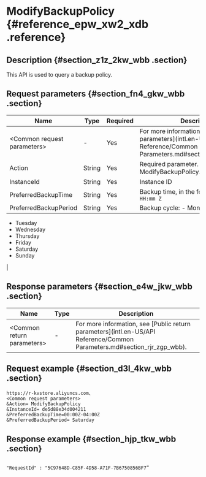 # ModifyBackupPolicy {#reference_epw_xw2_xdb .reference}

## Description {#section_z1z_2kw_wbb .section}

This API is used to query a backup policy.

## Request parameters {#section_fn4_gkw_wbb .section}

|Name|Type|Required|Description|
|----|----|--------|-----------|
|<Common request parameters\>|-|Yes|For more information, see [Public parameters](intl.en-US/API Reference/Common Parameters.md#section_hph_dhp_wbb).|
|Action|String|Yes|Required parameter. Value: ModifyBackupPolicy.|
|InstanceId|String|Yes|Instance ID|
|PreferredBackupTime|String|Yes|Backup time, in the format of `HH:mmZ- HH:mm Z`|
|PreferredBackupPeriod|String|Yes|Backup cycle: -   Monday
-   Tuesday
-   Wednesday
-   Thursday
-   Friday
-   Saturday
-   Sunday

|

## Response parameters {#section_e4w_jkw_wbb .section}

|Name|Type|Description|
|----|----|-----------|
|<Common return parameters\>|-|For more information, see [Public return parameters](intl.en-US/API Reference/Common Parameters.md#section_rjr_zgp_wbb).|

## Request example {#section_d3l_4kw_wbb .section}

```
https://r-kvstore.aliyuncs.com、
<Common request parameters>
&Action= ModifyBackupPolicy
&InstanceId= de5d88e34d004211
&PreferredBackupTime=00:00Z-04:00Z
&PreferredBackupPeriod= Saturday
```

## Response example {#section_hjp_tkw_wbb .section}

```

"RequestId" : "5C97648D-C85F-4D58-A71F-7B6750856BF7”

```

